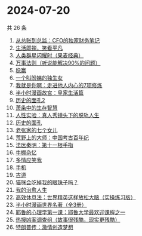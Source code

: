 # 2024-07-20

共 26 条

<!-- BEGIN WEREAD -->
<!-- 最后更新时间 2024-07-20 20:01:17 +0800 -->
1. [从总账到总监：CFO的独家财务笔记](https://weread.qq.com/web/bookDetail/12032a60813ab900ag01456e)
1. [生活即禅，笑看平凡](https://weread.qq.com/web/bookDetail/00e320d0813ab705dg011179)
1. [人类群星闪耀时（果麦经典）](https://weread.qq.com/web/bookDetail/8e0321c0718a6c928e0ab0e)
1. [万事法则（听说能解决90%的问题）](https://weread.qq.com/web/bookDetail/aee324f0813ab8eeag017889)
1. [稳赢](https://weread.qq.com/web/bookDetail/99232880813ab8ff5g0142d2)
1. [一个叫盼娣的独生女](https://weread.qq.com/web/bookDetail/b6732d10813ab8fa4g0198e7)
1. [我就是你啊：走进他人内心的7项修炼](https://weread.qq.com/web/bookDetail/6e032890813ab6b7ag0171a5)
1. [半小时漫画故宫：皇家生活篇](https://weread.qq.com/web/bookDetail/a65326f0813ab8feag016e9c)
1. [历史的面孔2](https://weread.qq.com/web/bookDetail/af232d00813ab78d4g010f6f)
1. [萧条中的生存智慧](https://weread.qq.com/web/bookDetail/4ff32d0071dd8b024ffa088)
1. [人性实验：真人秀镜头下的脱轨人生](https://weread.qq.com/web/bookDetail/09632970813ab8f60g0172a2)
1. [历史的面孔](https://weread.qq.com/web/bookDetail/35432380725a7276354c1c3)
1. [老张家的七个女儿](https://weread.qq.com/web/bookDetail/12332100813ab8b6cg0155cf)
1. [荒野上的大师：中国考古百年纪](https://weread.qq.com/web/bookDetail/65d32fe0813ab7b5fg016701)
1. [法医秦明：第十一根手指](https://weread.qq.com/web/bookDetail/d573252071cd71dbd57d7f6)
1. [牛棚杂忆](https://weread.qq.com/web/bookDetail/90e324305c5e0a90ee8b49e)
1. [多情应笑我](https://weread.qq.com/web/bookDetail/76732760727522417677ba7)
1. [手机](https://weread.qq.com/web/bookDetail/ad632ba0527f77ad689c631)
1. [古道](https://weread.qq.com/web/bookDetail/ba1320d0813ab8dc1g01740b)
1. [猫咪会吃掉我的眼珠子吗？](https://weread.qq.com/web/bookDetail/61232210813ab7a00g0141ae)
1. [我的治愈人生](https://weread.qq.com/web/bookDetail/e6d32ee0813ab901dg0198a3)
1. [高效休息法：世界精英这样放松大脑（实操练习版）](https://weread.qq.com/web/bookDetail/a0532580722fcef1a0518a1)
1. [半小时漫画世界名著（全3册）](https://weread.qq.com/web/bookDetail/59632c90813ab77ddg01374c)
1. [耶鲁的心理学第一课：耶鲁大学最欢迎课程之一](https://weread.qq.com/web/bookDetail/74232ae0813ab8e8fg019bda)
1. [热搜凶案调查组（故事很残酷，现实更残酷）](https://weread.qq.com/web/bookDetail/b06328b0813ab8eeag016746)
1. [特朗普传：激情创造梦想](https://weread.qq.com/web/bookDetail/340329d0715a4a1f340386b)
<!-- END WEREAD -->